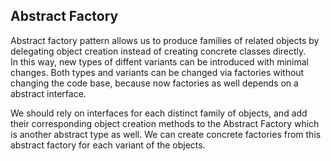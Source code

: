 ## Abstract Factory

Abstract factory pattern allows us to produce families of related objects by delegating object creation instead of creating concrete classes directly.  
In this way, new types of diffent variants can be introduced with minimal changes. Both types and variants can be changed via factories without
changing the code base, because now factories as well depends on a abstract interface.

We should rely on interfaces for each distinct family of objects, and add their corresponding object creation methods to the Abstract Factory which    
is another abstract type as well. We can create concrete factories from this abstract factory for each variant of the objects.